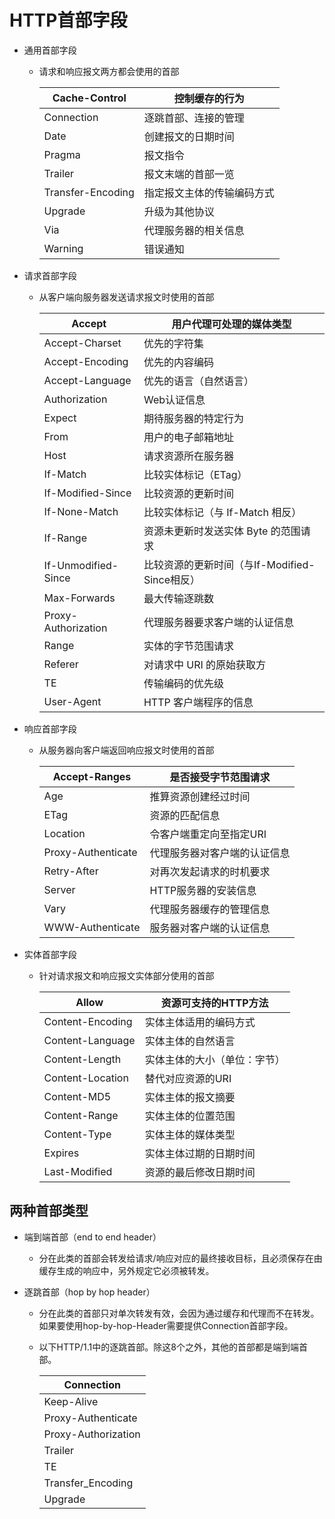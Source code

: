 # HTTP首部字段

* 通用首部字段

  * 请求和响应报文两方都会使用的首部
  
    | Cache-Control     | 控制缓存的行为             |
    | ----------------- | -------------------------- |
    | Connection        | 逐跳首部、连接的管理       |
    | Date              | 创建报文的日期时间         |
    | Pragma            | 报文指令                   |
    | Trailer           | 报文末端的首部一览         |
    | Transfer-Encoding | 指定报文主体的传输编码方式 |
    | Upgrade           | 升级为其他协议             |
    | Via               | 代理服务器的相关信息       |
    | Warning           | 错误通知                   |

* 请求首部字段

  * 从客户端向服务器发送请求报文时使用的首部

    | Accept              | 用户代理可处理的媒体类型                      |
    | ------------------- | --------------------------------------------- |
    | Accept-Charset      | 优先的字符集                                  |
    | Accept-Encoding     | 优先的内容编码                                |
    | Accept-Language     | 优先的语言（自然语言）                        |
    | Authorization       | Web认证信息                                   |
    | Expect              | 期待服务器的特定行为                          |
    | From                | 用户的电子邮箱地址                            |
    | Host                | 请求资源所在服务器                            |
    | If-Match            | 比较实体标记（ETag）                          |
    | If-Modified-Since   | 比较资源的更新时间                            |
    | If-None-Match       | 比较实体标记（与 If-Match 相反）              |
    | If-Range            | 资源未更新时发送实体 Byte 的范围请求          |
    | If-Unmodified-Since | 比较资源的更新时间（与If-Modified-Since相反） |
    | Max-Forwards        | 最大传输逐跳数                                |
    | Proxy-Authorization | 代理服务器要求客户端的认证信息                |
    | Range               | 实体的字节范围请求                            |
    | Referer             | 对请求中 URI 的原始获取方                     |
    | TE                  | 传输编码的优先级                              |
    | User-Agent          | HTTP 客户端程序的信息                         |

* 响应首部字段

  * 从服务器向客户端返回响应报文时使用的首部

    | Accept-Ranges      | 是否接受字节范围请求         |
    | ------------------ | ---------------------------- |
    | Age                | 推算资源创建经过时间         |
    | ETag               | 资源的匹配信息               |
    | Location           | 令客户端重定向至指定URI      |
    | Proxy-Authenticate | 代理服务器对客户端的认证信息 |
    | Retry-After        | 对再次发起请求的时机要求     |
    | Server             | HTTP服务器的安装信息         |
    | Vary               | 代理服务器缓存的管理信息     |
    | WWW-Authenticate   | 服务器对客户端的认证信息     |

* 实体首部字段

  * 针对请求报文和响应报文实体部分使用的首部

    | Allow            | 资源可支持的HTTP方法         |
    | ---------------- | ---------------------------- |
    | Content-Encoding | 实体主体适用的编码方式       |
    | Content-Language | 实体主体的自然语言           |
    | Content-Length   | 实体主体的大小（单位：字节） |
    | Content-Location | 替代对应资源的URI            |
    | Content-MD5      | 实体主体的报文摘要           |
    | Content-Range    | 实体主体的位置范围           |
    | Content-Type     | 实体主体的媒体类型           |
    | Expires          | 实体主体过期的日期时间       |
    | Last-Modified    | 资源的最后修改日期时间       |

## 两种首部类型

* 端到端首部（end to end header）

  * 分在此类的首部会转发给请求/响应对应的最终接收目标，且必须保存在由缓存生成的响应中，另外规定它必须被转发。

* 逐跳首部（hop by hop header）

  * 分在此类的首部只对单次转发有效，会因为通过缓存和代理而不在转发。如果要使用hop-by-hop-Header需要提供Connection首部字段。

  * 以下HTTP/1.1中的逐跳首部。除这8个之外，其他的首部都是端到端首部。

    | Connection          |
    | ------------------- |
    | Keep-Alive          |
    | Proxy-Authenticate  |
    | Proxy-Authorization |
    | Trailer             |
    | TE                  |
    | Transfer_Encoding   |
    | Upgrade             |
    
